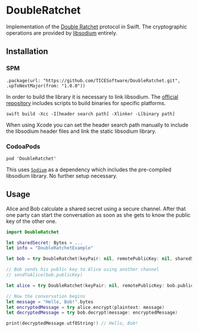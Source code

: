 # DoubleRatchet

Implementation of the <a href="https://www.signal.org/docs/specifications/doubleratchet/#external-functions">Double Ratchet</a> protocol in Swift. The cryptographic operations are provided by <a href="https://github.com/jedisct1/libsodium">libsodium</a> entirely.

## Installation
### SPM
`.package(url: "https://github.com/TICESoftware/DoubleRatchet.git", .upToNextMajor(from: "1.0.0"))`

In order to build the library it is necessary to link libsodium. The <a href="https://github.com/jedisct1/libsodium">official repository</a> includes scripts to build binaries for specific platforms.

`swift build -Xcc -I[header search path] -Xlinker -L[binary path]`

When using Xcode you can set the header search path manually to include the libsodium header files and link the static libsodium library.

### CodoaPods
`pod 'DoubleRatchet'`

This uses <a href="https://github.com/jedisct1/swift-sodium">`Sodium`</a> as a dependency which includes the pre-compiled libsodium library. No further setup necessary.

## Usage

Alice and Bob calculate a shared secret using a secure channel. After that one party can start the conversation as soon as she gets to know the public key of the other one.

```swift
import DoubleRatchet

let sharedSecret: Bytes = ...
let info = "DoubleRatchetExample"

let bob = try DoubleRatchet(keyPair: nil, remotePublicKey: nil, sharedSecret: sharedSecret, maxSkip: 20, maxCache: 20, info: info)

// Bob sends his public key to Alice using another channel
// sendToAlice(bob.publicKey)

let alice = try DoubleRatchet(keyPair: nil, remotePublicKey: bob.publicKey, sharedSecret: sharedSecret, maxSkip: 20, maxCache: 20, info: info)

// Now the conversation begins
let message = "Hello, Bob!".bytes
let encryptedMessage = try alice.encrypt(plaintext: message)
let decryptedMessage = try bob.decrypt(message: encryptedMessage)

print(decryptedMessage.utf8String!) // Hello, Bob!
```
